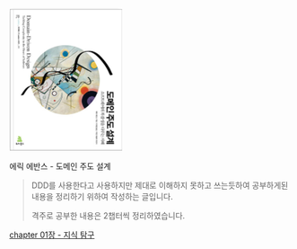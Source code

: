 
<div>
    <img src="./book.png" style="width: 201px; margin: 0 auto;">
    <p>에릭 에반스 - 도메인 주도 설계</p>
</div>


 > DDD를 사용한다고 사용하지만 제대로 이해하지 못하고 쓰는듯하여 공부하게된 내용을 정리하기 위하여 작성하는 글입니다.
 > 
 > 격주로 공부한 내용은 2챕터씩 정리하였습니다. 
 > 


[chapter 01장 - 지식 탐구](https://github.com/YunNote/TIL/tree/master/DomainDrivenDesign/chaprer_01)